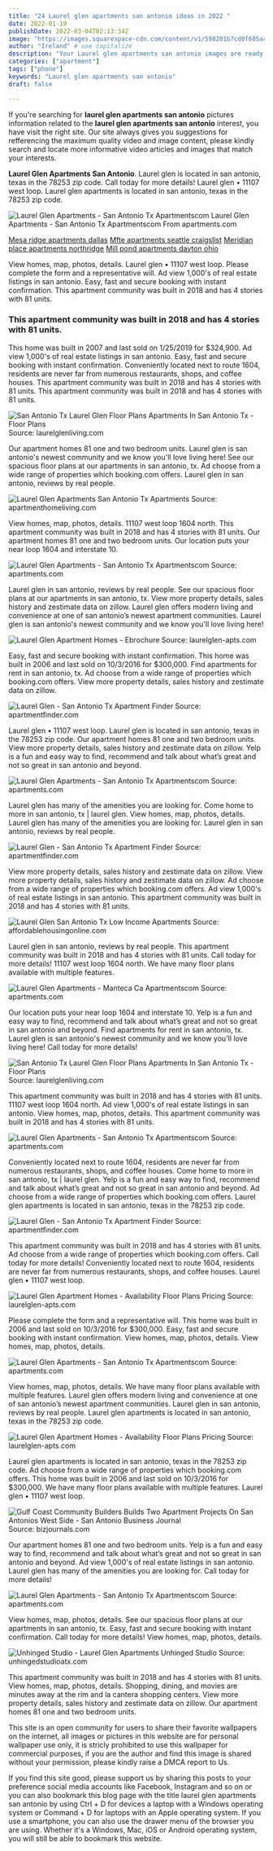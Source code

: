 ```yaml
---
title: "24 Laurel glen apartments san antonio ideas in 2022 "
date: 2022-01-19
publishDate: 2022-03-04T02:13:34Z
image: "https://images.squarespace-cdn.com/content/v1/598201b7cd0f685ac66e10d7/1565385604788-UN4WW0K5W0WIPE1I5AZR/Laurel_0000_kitchen+photoshop+official.jpg"
author: "Ireland" # use capitalize
description: "Your Laurel glen apartments san antonio images are ready in this website. Laurel glen apartments san antonio are a topic that is being searched for and liked by netizens today. You can Find and Download the Laurel glen apartments san antonio files here. Download all free images."
categories: ["apartment"]
tags: ["phone"]
keywords: "Laurel glen apartments san antonio"
draft: false

---
```


If you're searching for **laurel glen apartments san antonio** pictures information related to the **laurel glen apartments san antonio** interest, you have visit the right  site.  Our site always  gives you  suggestions  for refferencing  the maximum  quality video and image  content, please kindly search and locate more informative video articles and images  that match your interests.

**Laurel Glen Apartments San Antonio**. Laurel glen is located in san antonio, texas in the 78253 zip code. Call today for more details! Laurel glen • 11107 west loop. Laurel glen apartments is located in san antonio, texas in the 78253 zip code.

![Laurel Glen Apartments - San Antonio Tx Apartmentscom](https://images1.apartments.com/i2/jYQ1_JCJDJrPYUPodMhlBnOseSGwsWrKFlX4rMa2n4A/117/laurel-glen-san-antonio-tx-bedroom.jpg?p=1 "Laurel Glen Apartments - San Antonio Tx Apartmentscom")
Laurel Glen Apartments - San Antonio Tx Apartmentscom From apartments.com

[Mesa ridge apartments dallas](/mesa-ridge-apartments-dallas/)
[Mfte apartments seattle craigslist](/mfte-apartments-seattle-craigslist/)
[Meridian place apartments northridge](/meridian-place-apartments-northridge/)
[Mill pond apartments dayton ohio](/mill-pond-apartments-dayton-ohio/)

View homes, map, photos, details. Laurel glen • 11107 west loop. Please complete the form and a representative will. Ad view 1,000&#039;s of real estate listings in san antonio. Easy, fast and secure booking with instant confirmation. This apartment community was built in 2018 and has 4 stories with 81 units.

### This apartment community was built in 2018 and has 4 stories with 81 units.

This home was built in 2007 and last sold on 1/25/2019 for $324,900. Ad view 1,000&#039;s of real estate listings in san antonio. Easy, fast and secure booking with instant confirmation. Conveniently located next to route 1604, residents are never far from numerous restaurants, shops, and coffee houses. This apartment community was built in 2018 and has 4 stories with 81 units. This apartment community was built in 2018 and has 4 stories with 81 units.


![San Antonio Tx Laurel Glen Floor Plans Apartments In San Antonio Tx - Floor Plans](https://cdn-dam.realpage.com/api/v1/dimg-crop/0x697/39155d682e04e615d8ca15761b3bb15d.38fafa7c7b/LaurelGlen_11043NLoop1604_1652242_3DF_1x1-664sf.jpg "San Antonio Tx Laurel Glen Floor Plans Apartments In San Antonio Tx - Floor Plans")
Source: laurelglenliving.com

Our apartment homes 81 one and two bedroom units. Laurel glen is san antonio&#039;s newest community and we know you&#039;ll love living here! See our spacious floor plans at our apartments in san antonio, tx. Ad choose from a wide range of properties which booking.com offers. Laurel glen in san antonio, reviews by real people.

![Laurel Glen Apartments San Antonio Tx Apartments](https://images1.apartmenthomeliving.com/i2/dFITT07hnLAb0ZTqe0ltqWB27QPM0OsChUmAFcgRXy8/118/image.jpg "Laurel Glen Apartments San Antonio Tx Apartments")
Source: apartmenthomeliving.com

View homes, map, photos, details. 11107 west loop 1604 north. This apartment community was built in 2018 and has 4 stories with 81 units. Our apartment homes 81 one and two bedroom units. Our location puts your near loop 1604 and interstate 10.

![Laurel Glen Apartments - San Antonio Tx Apartmentscom](https://images1.apartments.com/i2/zUrlMoMpzBKa6d_mGJAvdtbHeW_7d1OzEq5x2BqP2gA/111/laurel-glen-san-antonio-tx-primary-photo.jpg "Laurel Glen Apartments - San Antonio Tx Apartmentscom")
Source: apartments.com

Laurel glen in san antonio, reviews by real people. See our spacious floor plans at our apartments in san antonio, tx. View more property details, sales history and zestimate data on zillow. Laurel glen offers modern living and convenience at one of san antonio’s newest apartment communities. Laurel glen is san antonio&#039;s newest community and we know you&#039;ll love living here!

![Laurel Glen Apartment Homes - Ebrochure](https://media.apts247.info/94/944572c2c0ba40549b6b797049dff1ea/floorplans/Overhead_600949.jpg "Laurel Glen Apartment Homes - Ebrochure")
Source: laurelglen-apts.com

Easy, fast and secure booking with instant confirmation. This home was built in 2006 and last sold on 10/3/2016 for $300,000. Find apartments for rent in san antonio, tx. Ad choose from a wide range of properties which booking.com offers. View more property details, sales history and zestimate data on zillow.

![Laurel Glen - San Antonio Tx Apartment Finder](https://image1.apartmentfinder.com/i2/grm504__GDGBi0Pcsp8Rv--es8O7Eq_CThhio5fxBVs/111/laurel-glen-san-antonio-tx-3br-2ba---living-room.jpg "Laurel Glen - San Antonio Tx Apartment Finder")
Source: apartmentfinder.com

Laurel glen • 11107 west loop. Laurel glen is located in san antonio, texas in the 78253 zip code. Our apartment homes 81 one and two bedroom units. View more property details, sales history and zestimate data on zillow. Yelp is a fun and easy way to find, recommend and talk about what’s great and not so great in san antonio and beyond.

![Laurel Glen Apartments - San Antonio Tx Apartmentscom](https://images1.apartments.com/i2/hTuwMEQdzoFkBEvYpkYZjVjhOSKq4AaxZUpPtA0I63k/117/laurel-glen-san-antonio-tx-kitchen.jpg?p=1 "Laurel Glen Apartments - San Antonio Tx Apartmentscom")
Source: apartments.com

Laurel glen has many of the amenities you are looking for. Come home to more in san antonio, tx | laurel glen. View homes, map, photos, details. Laurel glen has many of the amenities you are looking for. Laurel glen in san antonio, reviews by real people.

![Laurel Glen - San Antonio Tx Apartment Finder](https://image1.apartmentfinder.com/i2/_K2N209XMg2Am-y3cdItSo2eVP3oy7uCJ0RSpqAE6Ig/111/laurel-glen-san-antonio-tx-aerial-photo.jpg "Laurel Glen - San Antonio Tx Apartment Finder")
Source: apartmentfinder.com

View more property details, sales history and zestimate data on zillow. View more property details, sales history and zestimate data on zillow. Ad choose from a wide range of properties which booking.com offers. Ad view 1,000&#039;s of real estate listings in san antonio. This apartment community was built in 2018 and has 4 stories with 81 units.

![Laurel Glen San Antonio Tx Low Income Apartments](https://s3.amazonaws.com/images.apartmentsmart.com/10099446/36837286.jpg "Laurel Glen San Antonio Tx Low Income Apartments")
Source: affordablehousingonline.com

Laurel glen in san antonio, reviews by real people. This apartment community was built in 2018 and has 4 stories with 81 units. Call today for more details! 11107 west loop 1604 north. We have many floor plans available with multiple features.

![Laurel Glen Apartments - Manteca Ca Apartmentscom](https://images1.apartments.com/i2/-Bv7Abd7OLWpg_lvilLOZWZO9Qy8plPDPqlzF4z_ttc/117/laurel-glen-manteca-ca-living-kitchen.jpg?p=1 "Laurel Glen Apartments - Manteca Ca Apartmentscom")
Source: apartments.com

Our location puts your near loop 1604 and interstate 10. Yelp is a fun and easy way to find, recommend and talk about what’s great and not so great in san antonio and beyond. Find apartments for rent in san antonio, tx. Laurel glen is san antonio&#039;s newest community and we know you&#039;ll love living here! Call today for more details!

![San Antonio Tx Laurel Glen Floor Plans Apartments In San Antonio Tx - Floor Plans](https://cdn-dam.realpage.com/api/v1/dimg-crop/0x697/2b464eb437d89b2f5656f9acf08f73aa.38fafa7c7b/LaurelGlen_11043NLoop1604_1652242_3DF_2x2-1070sf.jpg "San Antonio Tx Laurel Glen Floor Plans Apartments In San Antonio Tx - Floor Plans")
Source: laurelglenliving.com

This apartment community was built in 2018 and has 4 stories with 81 units. 11107 west loop 1604 north. Ad view 1,000&#039;s of real estate listings in san antonio. View homes, map, photos, details. This apartment community was built in 2018 and has 4 stories with 81 units.

![Laurel Glen Apartments - San Antonio Tx Apartmentscom](https://images1.apartments.com/i2/hMJQ-J_3rAroPOUcml8UwR9VtKPNuiqqL92Bpm834aQ/115/atlantic-pacific-companies-logo.jpg "Laurel Glen Apartments - San Antonio Tx Apartmentscom")
Source: apartments.com

Conveniently located next to route 1604, residents are never far from numerous restaurants, shops, and coffee houses. Come home to more in san antonio, tx | laurel glen. Yelp is a fun and easy way to find, recommend and talk about what’s great and not so great in san antonio and beyond. Ad choose from a wide range of properties which booking.com offers. Laurel glen apartments is located in san antonio, texas in the 78253 zip code.

![Laurel Glen - San Antonio Tx Apartment Finder](https://image1.apartmentfinder.com/i2/fCGlOdESVt3KisfTTt-GXYdOhWabY4uz1G3h4gcV0yA/117/laurel-glen-san-antonio-tx-pool.jpg "Laurel Glen - San Antonio Tx Apartment Finder")
Source: apartmentfinder.com

This apartment community was built in 2018 and has 4 stories with 81 units. Ad choose from a wide range of properties which booking.com offers. Call today for more details! Conveniently located next to route 1604, residents are never far from numerous restaurants, shops, and coffee houses. Laurel glen • 11107 west loop.

![Laurel Glen Apartment Homes - Availability Floor Plans Pricing](https://media.apts247.info/94/944572c2c0ba40549b6b797049dff1ea/galleries/floorplan/plan-1/03.jpg "Laurel Glen Apartment Homes - Availability Floor Plans Pricing")
Source: laurelglen-apts.com

Please complete the form and a representative will. This home was built in 2006 and last sold on 10/3/2016 for $300,000. Easy, fast and secure booking with instant confirmation. View homes, map, photos, details. View homes, map, photos, details.

![Laurel Glen Apartments - San Antonio Tx Apartmentscom](https://images1.apartments.com/i2/jYQ1_JCJDJrPYUPodMhlBnOseSGwsWrKFlX4rMa2n4A/117/laurel-glen-san-antonio-tx-bedroom.jpg?p=1 "Laurel Glen Apartments - San Antonio Tx Apartmentscom")
Source: apartments.com

View homes, map, photos, details. We have many floor plans available with multiple features. Laurel glen offers modern living and convenience at one of san antonio’s newest apartment communities. Laurel glen in san antonio, reviews by real people. Laurel glen apartments is located in san antonio, texas in the 78253 zip code.

![Laurel Glen Apartment Homes - Availability Floor Plans Pricing](https://media.apts247.info/94/944572c2c0ba40549b6b797049dff1ea/galleries/floorplan/plan-3/04b%20Master%20Bedroom_706845.jpg "Laurel Glen Apartment Homes - Availability Floor Plans Pricing")
Source: laurelglen-apts.com

Laurel glen apartments is located in san antonio, texas in the 78253 zip code. Ad choose from a wide range of properties which booking.com offers. This home was built in 2006 and last sold on 10/3/2016 for $300,000. We have many floor plans available with multiple features. Laurel glen • 11107 west loop.

![Gulf Coast Community Builders Builds Two Apartment Projects On San Antonios West Side - San Antonio Business Journal](https://media.bizj.us/view/img/10953140/15706-laurel-glen-rendering*1024xx2500-1406-0-110.jpg "Gulf Coast Community Builders Builds Two Apartment Projects On San Antonios West Side - San Antonio Business Journal")
Source: bizjournals.com

Our apartment homes 81 one and two bedroom units. Yelp is a fun and easy way to find, recommend and talk about what’s great and not so great in san antonio and beyond. Ad view 1,000&#039;s of real estate listings in san antonio. Laurel glen has many of the amenities you are looking for. Call today for more details!

![Laurel Glen Apartments - San Antonio Tx Apartmentscom](https://images1.apartments.com/i2/kZTwt6TIKd4NmHVMvK1yDyLxxGve1Q75yHQNSOur12c/117/laurel-glen-san-antonio-tx-living-room.jpg?p=1 "Laurel Glen Apartments - San Antonio Tx Apartmentscom")
Source: apartments.com

View homes, map, photos, details. See our spacious floor plans at our apartments in san antonio, tx. Easy, fast and secure booking with instant confirmation. Call today for more details! View homes, map, photos, details.

![Unhinged Studio - Laurel Glen Apartments Unhinged Studio](https://images.squarespace-cdn.com/content/v1/598201b7cd0f685ac66e10d7/1565385604788-UN4WW0K5W0WIPE1I5AZR/Laurel_0000_kitchen+photoshop+official.jpg "Unhinged Studio - Laurel Glen Apartments Unhinged Studio")
Source: unhingedstudioatx.com

This apartment community was built in 2018 and has 4 stories with 81 units. View homes, map, photos, details. Shopping, dining, and movies are minutes away at the rim and la cantera shopping centers. View more property details, sales history and zestimate data on zillow. Our apartment homes 81 one and two bedroom units.

This site is an open community for users to share their favorite wallpapers on the internet, all images or pictures in this website are for personal wallpaper use only, it is stricly prohibited to use this wallpaper for commercial purposes, if you are the author and find this image is shared without your permission, please kindly raise a DMCA report to Us.

If you find this site good, please support us by sharing this posts to your preference social media accounts like Facebook, Instagram and so on or you can also bookmark this blog page with the title laurel glen apartments san antonio by using Ctrl + D for devices a laptop with a Windows operating system or Command + D for laptops with an Apple operating system. If you use a smartphone, you can also use the drawer menu of the browser you are using. Whether it's a Windows, Mac, iOS or Android operating system, you will still be able to bookmark this website.
